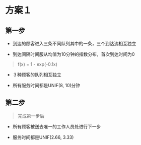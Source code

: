 # 方案１

## 第一步

* 到达的顾客进入三条不同队列其中的一条，三个到达流相互独立

* 到达间隔时间服从均值为10分钟的指数分布，首次到达时间为0

> f(x) = 1 - exp(-0.1x)

* ３种顾客的队列相互独立 

* 所有服务时间都是UNIF(8, 10)分钟

## 第二步

> 完成第一步后

* 所有顾客被送去唯一的工作人员处进行下一步

* 服务时间都是UNIF(2.66, 3.33)
